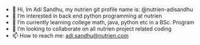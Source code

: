 - 👋 Hi, Im Adi Sandhu, my nutrien git profile name is: @nutrien-adisandhu
- 👀 I’m interested in back end python programming at nutrien
- 🌱 I’m currently learning college math, java, python etc in a BSc. Program
- 💞️ I’m looking to collaborate on all nutrien project related coding
- 📫 How to reach me: adi.sandhu@nutrien.com

<!---
nutrien-adisandhu/nutrien-adisandhu is a ✨ special ✨ repository because its `README.md` (this file) appears on your GitHub profile.
You can click the Preview link to take a look at your changes.
--->
